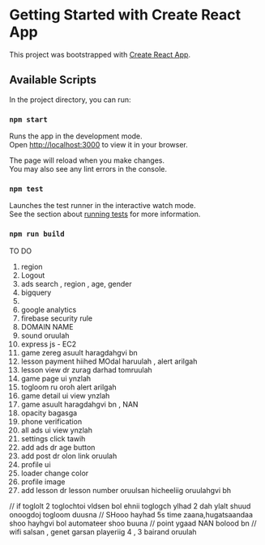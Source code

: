 # Getting Started with Create React App

This project was bootstrapped with [Create React App](https://github.com/facebook/create-react-app).

## Available Scripts

In the project directory, you can run:

### `npm start`

Runs the app in the development mode.\
Open [http://localhost:3000](http://localhost:3000) to view it in your browser.

The page will reload when you make changes.\
You may also see any lint errors in the console.

### `npm test`

Launches the test runner in the interactive watch mode.\
See the section about [running tests](https://facebook.github.io/create-react-app/docs/running-tests) for more information.

### `npm run build`


TO DO 
1. region
2. Logout 
3. ads search , region , age, gender
4. bigquery
5. 
6. google analytics
7. firebase security rule
8. DOMAIN NAME
9. sound oruulah 
10. express js - EC2
11. game zereg asuult haragdahgvi bn
12. lesson payment hiihed MOdal haruulah , alert arilgah
13. lesson view dr zurag darhad tomruulah
14. game page ui ynzlah
15. togloom ru oroh alert arilgah
16. game detail ui view ynzlah
17. game asuult haragdahgvi bn , NAN
18. opacity bagasga
19. phone verification
20. all ads ui view ynzlah
21. settings click tawih
22. add ads dr age button
23. add post dr olon link oruulah
24. profile ui
25. loader change color
26. profile image
27. add lesson dr lesson number  oruulsan hicheeliig oruulahgvi bh


// if toglolt 2 toglochtoi vldsen bol ehnii toglogch ylhad 2 dah ylalt shuud onoogdoj togloom duusna
// SHooo hayhad 5s time zaana,hugatsaandaa shoo hayhgvi bol automateer shoo buuna
// point ygaad NAN bolood bn
// wifi salsan , genet garsan playeriig 4 , 3 bairand oruulah

